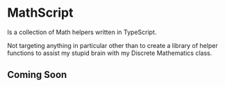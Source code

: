 # MathScript

Is a collection of Math helpers written in TypeScript.

Not targeting anything in particular other than to create a library of helper functions to assist my stupid brain with my Discrete Mathematics class.

## Coming Soon
